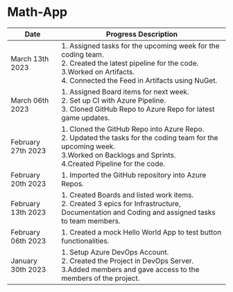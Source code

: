 # Math-App
| Date | Progress Description | 
| --------------- | --------------- |
| March 13th 2023 | 1. Assigned tasks for the upcoming week for the coding team. <br> 2. Created the latest pipeline for the code. <br> 3.Worked on Artifacts. <br> 4. Connected the Feed in Artifacts using NuGet.|
| March 06th 2023  | 1. Assigned Board items for next week. <br> 2. Set up CI with Azure Pipeline. <br> 3. Cloned GitHub Repo to Azure Repo for latest game updates.|
| February 27th 2023 | 1. Cloned the GitHub Repo into Azure Repo. <br> 2. Updated the tasks for the coding team for the upcoming week. <br> 3.Worked on Backlogs and Sprints. <br> 4.Created Pipeline for the code.|
| February 20th 2023 | 1. Imported the GitHub repository into Azure Repos.|
| February 13th 2023 | 1. Created Boards and listed work items. <br> 2. Created 3 epics for Infrastructure, Documentation and Coding and assigned tasks to team members.|
| February 06th 2023 | 1. Created a mock Hello World App to test button functionalities.|
| January 30th 2023 | 1. Setup Azure DevOps Account. <br> 2. Created the Project in DevOps Server. <br> 3.Added members and gave access to the members of the project.|
